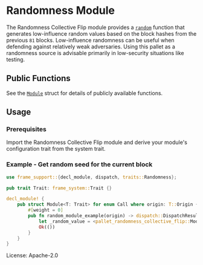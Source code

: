 # Randomness Module

The Randomness Collective Flip module provides a [`random`](https://docs.rs/pallet-randomness-collective-flip/latest/pallet_randomness_collective_flip/struct.Module.html#method.random)
function that generates low-influence random values based on the block hashes from the previous
`81` blocks. Low-influence randomness can be useful when defending against relatively weak
adversaries. Using this pallet as a randomness source is advisable primarily in low-security
situations like testing.

## Public Functions

See the [`Module`](https://docs.rs/pallet-randomness-collective-flip/latest/pallet_randomness_collective_flip/struct.Module.html) struct for details of publicly available functions.

## Usage

### Prerequisites

Import the Randomness Collective Flip module and derive your module's configuration trait from
the system trait.

### Example - Get random seed for the current block

```rust
use frame_support::{decl_module, dispatch, traits::Randomness};

pub trait Trait: frame_system::Trait {}

decl_module! {
	pub struct Module<T: Trait> for enum Call where origin: T::Origin {
		#[weight = 0]
		pub fn random_module_example(origin) -> dispatch::DispatchResult {
			let _random_value = <pallet_randomness_collective_flip::Module<T>>::random(&b"my context"[..]);
			Ok(())
		}
	}
}
```

License: Apache-2.0